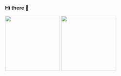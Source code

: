 ### Hi there 👋

<img height="180em" src="https://github-readme-stats.vercel.app/api?username=juliax5&show_icons=true&theme=tokyonight"/>
<img height="180em" src="https://github-readme-stats.vercel.app/api/top-langs/?username=juliax5&layout=compact&theme=tokyonight"/>

<!--
**juliax5/juliax5** is a ✨ _special_ ✨ repository because its `README.md` (this file) appears on your GitHub profile.

Here are some ideas to get you started:

- 🔭 I’m currently working on ...
- 🌱 I’m currently learning ...
- 👯 I’m looking to collaborate on ...
- 🤔 I’m looking for help with ...
- 💬 Ask me about ...
- 📫 How to reach me: ...
- 😄 Pronouns: ...
- ⚡ Fun fact: ...
-->
